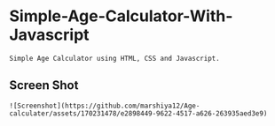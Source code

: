 # Simple-Age-Calculator-With-Javascript
    Simple Age Calculator using HTML, CSS and Javascript.
## Screen Shot
    ![Screenshot](https://github.com/marshiya12/Age-calculater/assets/170231478/e2898449-9622-4517-a626-263935aed3e9)
